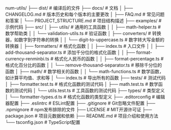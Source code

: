 num-utils/
├── dist/  # 编译后的文件
├── docs/  # 文档
│   ├── CHANGELOG.md  # 版本历史和每个版本的主要更改
│   ├── FAQ.md  # 常见问题和答案
│   └── PROJECT_STRUCTURE.md  # 项目结构描述
├── examples/  # 示例代码
├── src/
│   ├── utils/  # 通用的工具函数
│   │   ├── math-helper.ts  # 数学帮助类
│   │   └── validation-utils.ts  # 验证函数
│   ├── converters/  # 转换器，如数字到字符串的转换
│   │   └── digit-to-uppercase.ts  # 数字转大写金额的转换器
│   ├── formatters/  # 格式化函数
│   │   ├── index.ts  # 入口文件
│   │   ├── add-thousand-separator.ts  # 添加千分位的格式化函数
│   │   ├── format-currency-renminbi.ts  # 格式化人民币的函数
│   │   ├── format-percentage.ts  # 格式化百分比的函数
│   │   └── remove-thousand-separator.ts  # 移除千分位的函数
│   ├── math/  # 数学相关的函数
│   │   └── math-functions.ts  # 数学函数，如计算平均值、求和等
│   └── index.ts  # 导出所有的函数
├── tests/  # 测试代码
│   ├── formatter.test.ts  # 格式化函数的测试代码
│   ├── math.test.ts  # 数学函数的测试代码
│   └── utils.test.ts  # 工具函数的测试代码
├── types/  # 类型定义
│   └── formatter-types.d.ts  # 格式化函数的类型定义
├── .editorconfig  # 编辑器配置
├── .eslintrc  # ESLint配置
├── .gitignore  # Git忽略文件配置
├── .npmignore  # npm发布排除的文件
├── LICENSE  # MIT开源许可证
├── package.json  # 项目元数据和依赖
├── README.md  # 项目介绍和使用方法
└── tsconfig.json  # TypeScript配置